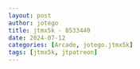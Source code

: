 ```yaml
---
layout: post
author: jotego
title: jtmx5k - 8533440
date: 2024-07-12
categories: [Arcade, jotego.jtmx5k]
tags: [jtmx5k, jtpatreon]
---
```


